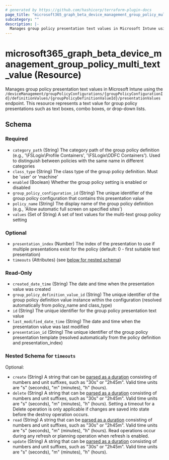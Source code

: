 ```yaml
---
# generated by https://github.com/hashicorp/terraform-plugin-docs
page_title: "microsoft365_graph_beta_device_management_group_policy_multi_text_value Resource - terraform-provider-microsoft365"
subcategory: ""
description: |-
  Manages group policy presentation text values in Microsoft Intune using the /deviceManagement/groupPolicyConfigurations/{groupPolicyConfigurationId}/definitionValues/{groupPolicyDefinitionValueId}/presentationValues endpoint. This resource represents a text value for group policy presentations such as text boxes, combo boxes, or drop-down lists.
---
```


# microsoft365_graph_beta_device_management_group_policy_multi_text_value (Resource)

Manages group policy presentation text values in Microsoft Intune using the `/deviceManagement/groupPolicyConfigurations/{groupPolicyConfigurationId}/definitionValues/{groupPolicyDefinitionValueId}/presentationValues` endpoint. This resource represents a text value for group policy presentations such as text boxes, combo boxes, or drop-down lists.



<!-- schema generated by tfplugindocs -->
## Schema

### Required

- `category_path` (String) The category path of the group policy definition (e.g., '\FSLogix\Profile Containers', '\FSLogix\ODFC Containers'). Used to distinguish between policies with the same name in different categories
- `class_type` (String) The class type of the group policy definition. Must be 'user' or 'machine'
- `enabled` (Boolean) Whether the group policy setting is enabled or disabled
- `group_policy_configuration_id` (String) The unique identifier of the group policy configuration that contains this presentation value
- `policy_name` (String) The display name of the group policy definition (e.g., 'Allow automatic full screen on specified sites')
- `values` (Set of String) A set of text values for the multi-text group policy setting

### Optional

- `presentation_index` (Number) The index of the presentation to use if multiple presentations exist for the policy (default: 0 - first suitable text presentation)
- `timeouts` (Attributes) (see [below for nested schema](#nestedatt--timeouts))

### Read-Only

- `created_date_time` (String) The date and time when the presentation value was created
- `group_policy_definition_value_id` (String) The unique identifier of the group policy definition value instance within the configuration (resolved automatically from policy_name and class_type)
- `id` (String) The unique identifier for the group policy presentation text value
- `last_modified_date_time` (String) The date and time when the presentation value was last modified
- `presentation_id` (String) The unique identifier of the group policy presentation template (resolved automatically from the policy definition and presentation_index)

<a id="nestedatt--timeouts"></a>
### Nested Schema for `timeouts`

Optional:

- `create` (String) A string that can be [parsed as a duration](https://pkg.go.dev/time#ParseDuration) consisting of numbers and unit suffixes, such as "30s" or "2h45m". Valid time units are "s" (seconds), "m" (minutes), "h" (hours).
- `delete` (String) A string that can be [parsed as a duration](https://pkg.go.dev/time#ParseDuration) consisting of numbers and unit suffixes, such as "30s" or "2h45m". Valid time units are "s" (seconds), "m" (minutes), "h" (hours). Setting a timeout for a Delete operation is only applicable if changes are saved into state before the destroy operation occurs.
- `read` (String) A string that can be [parsed as a duration](https://pkg.go.dev/time#ParseDuration) consisting of numbers and unit suffixes, such as "30s" or "2h45m". Valid time units are "s" (seconds), "m" (minutes), "h" (hours). Read operations occur during any refresh or planning operation when refresh is enabled.
- `update` (String) A string that can be [parsed as a duration](https://pkg.go.dev/time#ParseDuration) consisting of numbers and unit suffixes, such as "30s" or "2h45m". Valid time units are "s" (seconds), "m" (minutes), "h" (hours).
